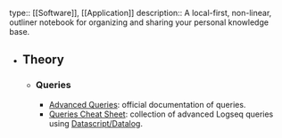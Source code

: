 type:: [[Software]], [[Application]] 
description:: A local-first, non-linear, outliner notebook for organizing and sharing your personal knowledge base.

- ## Theory
	- ### Queries
		- [Advanced Queries](https://docs.logseq.com/#/page/advanced%20queries): official documentation of queries.
		- [Queries Cheat Sheet](https://bgrolleman.gitlab.io/logseq_publish_toolsontech/#/page/logseq%2Fadvanced%20queries): collection of advanced Logseq queries using [Datascript/Datalog](https://github.com/tonsky/datascript).